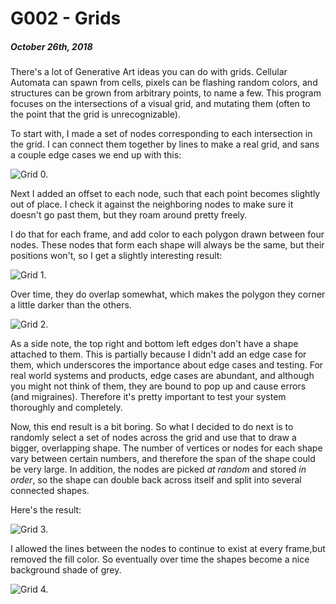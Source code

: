# G002 - Grids
##### October 26th, 2018

There's a lot of Generative Art ideas you can do with grids. Cellular Automata can spawn from cells, pixels can be flashing random colors, and structures can be grown from arbitrary points, to name a few. This program focuses on the intersections of a visual grid, and mutating them (often to the point that the grid is unrecognizable).

To start with, I made a set of nodes corresponding to each intersection in the grid. I can connect them together by lines to make a real grid, and sans a couple edge cases we end up with this:

![Grid 0.](Grid_0.png)

Next I added an offset to each node, such that each point becomes slightly out of place. I check it against the neighboring nodes to make sure it doesn't go past them, but they roam around pretty freely.

I do that for each frame, and add color to each polygon drawn between four nodes. These nodes that form each shape will always be the same, but their positions won't, so I get a slightly interesting result:

![Grid 1.](Grid_1.png)

Over time, they do overlap somewhat, which makes the polygon they corner a little darker than the others.

![Grid 2.](Grid_2.png)

As a side note, the top right and bottom left edges don't have a shape attached to them. This is partially because I didn't add an edge case for them, which underscores the importance about edge cases and testing. For real world systems and products, edge cases are abundant, and although you might not think of them, they are bound to pop up and cause errors (and migraines). Therefore it's pretty important to test your system thoroughly and completely.

Now, this end result is a bit boring. So what I decided to do next is to randomly select a set of nodes across the grid and use that to draw a bigger, overlapping shape. The number of vertices or nodes for each shape vary between certain numbers, and therefore the span of the shape could be very large. In addition, the nodes are picked *at random* and stored *in order*, so the shape can double back across itself and split into several connected shapes.

Here's the result:

![Grid 3.](Grid_3.png)

I allowed the lines between the nodes to continue to exist at every frame,but removed the fill color. So eventually over time the shapes become a nice background shade of grey.

![Grid 4.](Grid_4.png)

